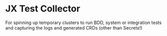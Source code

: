 # JX Test Collector

For spinning up temporary clusters to run BDD,  system or integration tests and capturing the logs and generated CRDs (other than Secrets!)
